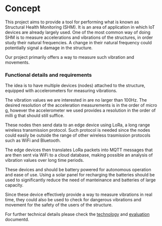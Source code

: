 # Concept

This project aims to provide a tool for performing what is known as Structural
Health Monitoring (SHM). It is an area of application in which IoT devices are
already largely used. One of the most common way of doing SHM is to measure
accelerations and vibrations of the structures, in order study their natural
frequencies. A change in their natural frequency could potentially signal a
damage in the structure.

Our project primarily offers a way to measure such vibration and movements.

### Functional details and requirements

The idea is to have multiple devices (nodes) attached to the structure,
equipped with accelerometers for measuring vibrations.

The vibration values we are interested in are no larger than 100Hz. The desired resolution
of the acceleration measurements is in the order of micro g, however the accelerometer
we used provides a resolution in the order of milli g that should still suffice.

These nodes then send data to an edge device using LoRa, a long range wireless
transmission protocol. Such protocol is needed since the nodes could easily be
outside the range of other wireless trasmission protocols such as WiFi and
Bluetooth.

The edge devices then translates LoRa packets into MQTT messages that are then
sent via WiFi to a cloud database, making possible an analysis of vibration values
over long time periods.

These devices and should be battery powered for autonomous operation and ease of use.
Using a solar panel for recharging the batteries should be used to significantly reduce
the need of manteinance and batteries of large capacity.

Since these device effectively provide a way to measure vibrations in real time,
they could also be used to check for dangerous vibrations and movement for the safety
of the users of the structure.

For further technical details please check the [technology](./technology.md) and [evaluation](./evaluation.md)
documentd.

